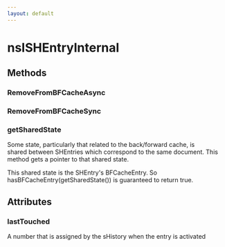 ```yaml
---
layout: default
---
```


# nsISHEntryInternal #

## Methods ##

### RemoveFromBFCacheAsync ###

### RemoveFromBFCacheSync ###

### getSharedState ###
  
Some state, particularly that related to the back/forward cache, is  
shared between SHEntries which correspond to the same document.  This  
method gets a pointer to that shared state.  
  
This shared state is the SHEntry's BFCacheEntry.  So  
hasBFCacheEntry(getSharedState()) is guaranteed to return true.  
  

## Attributes ##

### lastTouched ###
  
A number that is assigned by the sHistory when the entry is activated  
  
